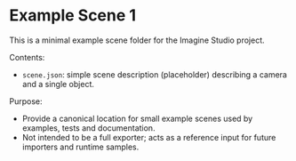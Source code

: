 # Example Scene 1

This is a minimal example scene folder for the Imagine Studio project.

Contents:
- `scene.json`: simple scene description (placeholder) describing a camera and a single object.

Purpose:
- Provide a canonical location for small example scenes used by examples, tests and documentation.
- Not intended to be a full exporter; acts as a reference input for future importers and runtime samples.
